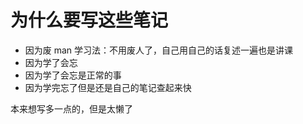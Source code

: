 # 为什么要写这些笔记

- 因为废 man 学习法：不用废人了，自己用自己的话复述一遍也是讲课
- 因为学了会忘
- 因为学了会忘是正常的事
- 因为学完忘了但是还是自己的笔记查起来快

本来想写多一点的，但是太懒了